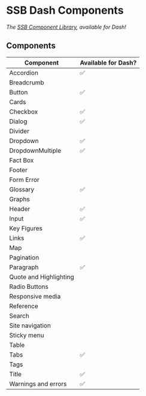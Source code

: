# SSB Dash Components

_The [SSB Component Library](https://design.ssb.no/), available for Dash!_

## Components

| Component              | Available for Dash? |
| ---------------------- | ------------------- |
| Accordion              | :white_check_mark:  |
| Breadcrumb             |                     |
| Button                 | :white_check_mark:  |
| Cards                  |                     |
| Checkbox               | :white_check_mark:  |
| Dialog                 | :white_check_mark:  |
| Divider                |                     |
| Dropdown               | :white_check_mark:  |
| DropdownMultiple       | :white_check_mark:  |
| Fact Box               |                     |
| Footer                 |                     |
| Form Error             |                     |
| Glossary               | :white_check_mark:  |
| Graphs                 |                     |
| Header                 | :white_check_mark:  |
| Input                  | :white_check_mark:  |
| Key Figures            |                     |
| Links                  | :white_check_mark:  |
| Map                    |                     |
| Pagination             |                     |
| Paragraph              | :white_check_mark:  |
| Quote and Highlighting |                     |
| Radio Buttons          |                     |
| Responsive media       |                     |
| Reference              |                     |
| Search                 |                     |
| Site navigation        |                     |
| Sticky menu            |                     |
| Table                  |                     |
| Tabs                   | :white_check_mark:  |
| Tags                   |                     |
| Title                  | :white_check_mark:  |
| Warnings and errors    | :white_check_mark:  |

